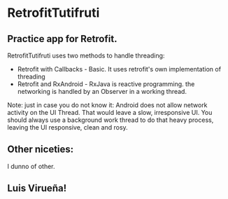 # RetrofitTutifruti
## Practice app for Retrofit. 
RetrofitTutifruti uses two methods to handle threading:
* Retrofit with Callbacks - Basic. It uses retrofit's own implementation of threading
* Retrofit and RxAndroid - RxJava is reactive programming. the networking is handled by an Observer in a working thread.

Note:
just in case you do not know it: Android does not allow network activity on the UI Thread. That would leave a slow, irresponsive UI. You should always use a background work thread to do that heavy process, leaving the UI responsive, clean and rosy.

## Other niceties:
I dunno of other.

## Luis Virueña!
